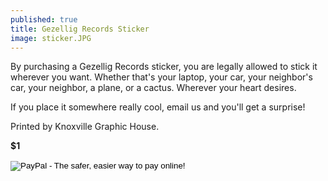 ```yaml
---
published: true
title: Gezellig Records Sticker
image: sticker.JPG
---
```

By purchasing a Gezellig Records sticker, you are legally allowed to stick it wherever you want. Whether that's your laptop, your car, your neighbor's car, your neighbor, a plane, or a cactus. Wherever your heart desires. 

If you place it somewhere really cool, email us and you'll get a surprise!

Printed by Knoxville Graphic House.

****$1****

<form action="https://www.paypal.com/cgi-bin/webscr" method="post" target="_top">
<input type="hidden" name="cmd" value="_s-xclick">
<input type="hidden" name="hosted_button_id" value="HL7TWGKFJE8PW">
<input type="image" src="https://www.paypalobjects.com/en_US/i/btn/btn_buynow_LG.gif" border="0" name="submit" alt="PayPal - The safer, easier way to pay online!">
<img alt="" border="0" src="https://www.paypalobjects.com/en_US/i/scr/pixel.gif" width="1" height="1">
</form>
